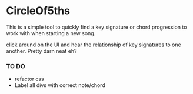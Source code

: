 # CircleOf5ths

This is a simple tool to quickly find a key signature or chord progression
to work with when starting a new song. 

click around on the UI and hear the relationship of key signatures to one another.  Pretty darn neat eh?






### TO DO 

*  refactor css 
*  Label all divs with correct note/chord


 




